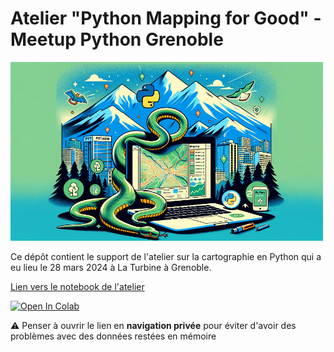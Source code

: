 # Atelier "Python Mapping for Good" - Meetup Python Grenoble

<a href="https://meetup-python-grenoble.github.io/" target="_blank"><img src="content/logo.png" width=500px/></a>

Ce dépôt contient le support de l'atelier sur la cartographie en Python qui a eu lieu le 28 mars 2024 à La Turbine à Grenoble.


<a href="https://meetup-python-grenoble.github.io/cartographie/lab/index.html" target="_blank">Lien vers le notebook de l'atelier</a>

<a href="https://colab.research.google.com/github/meetup-python-grenoble/cartographie/blob/main/content/Atelier_cartographie.ipynb">
  <img src="https://colab.research.google.com/assets/colab-badge.svg" alt="Open In Colab"/>
</a>

⚠️ Penser à ouvrir le lien en **navigation privée** pour éviter d'avoir des problèmes avec des données restées en mémoire